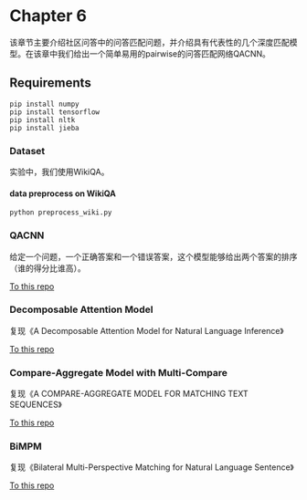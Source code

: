 # Chapter 6

该章节主要介绍社区问答中的问答匹配问题，并介绍具有代表性的几个深度匹配模型。在该章中我们给出一个简单易用的pairwise的问答匹配网络QACNN。

## Requirements

```
pip install numpy
pip install tensorflow
pip install nltk
pip install jieba
```

### Dataset

实验中，我们使用WikiQA。

#### data preprocess on WikiQA

`python preprocess_wiki.py`

### QACNN

给定一个问题，一个正确答案和一个错误答案，这个模型能够给出两个答案的排序（谁的得分比谁高）。

[To this repo](qacnn/)

### Decomposable Attention Model

复现《A Decomposable Attention Model for Natural Language Inference》

[To this repo](decomposable_att_model/)

### Compare-Aggregate Model with Multi-Compare

复现《A COMPARE-AGGREGATE MODEL FOR MATCHING TEXT SEQUENCES》

[To this repo](seq_match_seq/)

### BiMPM

复现《Bilateral Multi-Perspective Matching for Natural Language Sentence》

[To this repo](bimpm/)

